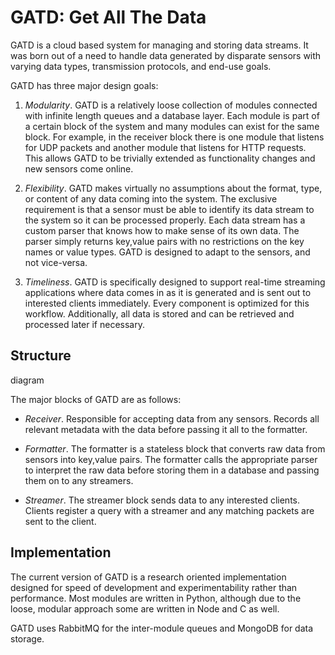 GATD: Get All The Data
======================

GATD is a cloud based system for managing and storing data streams. It was
born out of a need to handle data generated by disparate sensors with varying
data types, transmission protocols, and end-use goals.

GATD has three major design goals:

1. *Modularity*. GATD is a relatively loose collection of modules connected with
infinite length queues and a database layer. Each module is part of a certain
block of the system and many modules can exist for the same block. For example,
in the receiver block there is one module that listens for UDP packets and
another module that listens for HTTP requests. This allows GATD to be trivially
extended as functionality changes and new sensors come online.

2. *Flexibility*. GATD makes virtually no assumptions about the format, type,
or content of any data coming into the system. The exclusive requirement is
that a sensor must be able to identify its data stream to the system so it
can be processed properly. Each data stream has a custom parser that knows
how to make sense of its own data. The parser simply returns key,value pairs
with no restrictions on the key names or value types. GATD is designed to adapt
to the sensors, and not vice-versa.

3. *Timeliness*. GATD is specifically designed to support real-time streaming
applications where data comes in as it is generated and is sent out
to interested clients immediately. Every component is optimized for this
workflow. Additionally, all data is stored and can be retrieved and processed
later if necessary.


Structure
---------

diagram

The major blocks of GATD are as follows:

- *Receiver*. Responsible for accepting data from any sensors. Records
all relevant metadata with the data before passing it all to the formatter.

- *Formatter*. The formatter is a stateless block that converts raw data
from sensors into key,value pairs. The formatter calls the appropriate
parser to interpret the raw data before storing them in a database and
passing them on to any streamers.

- *Streamer*. The streamer block sends data to any interested clients.
Clients register a query with a streamer and any matching packets are sent
to the client.


Implementation
--------------

The current version of GATD is a research oriented implementation designed
for speed of development and experimentability rather than performance.
Most modules are written in Python, although due to the loose, modular approach
some are written in Node and C as well.

GATD uses RabbitMQ for the inter-module queues and MongoDB for data storage.



